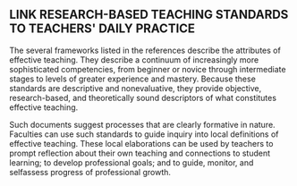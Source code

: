 ## LINK RESEARCH-BASED TEACHING STANDARDS TO TEACHERS' DAILY PRACTICE

The several frameworks listed in the references describe the attributes of effective teaching. They describe a continuum of increasingly more sophisticated competencies, from beginner or novice through intermediate stages to levels of greater experience and mastery. Because these standards are descriptive and nonevaluative, they provide objective, research-based, and theoretically sound descriptors of what constitutes effective teaching.

Such documents suggest processes that are clearly formative in nature. Faculties can use such standards to guide inquiry into local definitions of effective teaching. These local elaborations can be used by teachers to prompt reflection about their own teaching and connections to student learning; to develop professional goals; and to guide, monitor, and selfassess progress of professional growth.